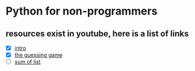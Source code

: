 # Python for non-programmers
## resources exist in youtube, here is a list of links
- [x] [intro](https://www.youtube.com/watch?v=pNaalSGMGnY) 
- [x] [the guessing game](https://www.youtube.com/watch?v=5RyDnqtOiRk)
- [ ] [sum of list](https://www.youtube.com/watch?v=ArXc4Hu3OHk)